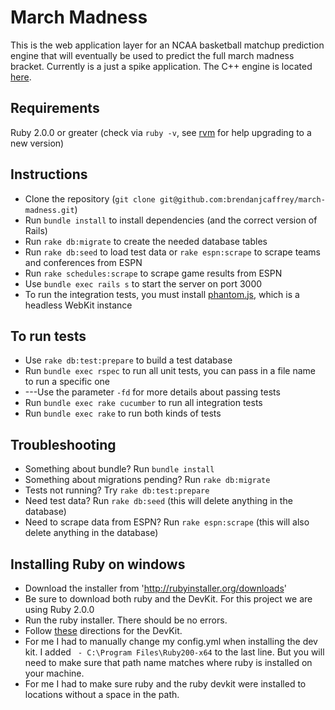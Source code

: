# March Madness
This is the web application layer for an NCAA basketball matchup prediction engine that will eventually be used to predict the full march madness bracket. Currently is a just a spike application. The C++ engine is located [here](https://github.com/hebein1/march-madness-backend).

## Requirements
Ruby 2.0.0 or greater (check via `ruby -v`, see [rvm](rvm.io) for help upgrading to a new version)

## Instructions
* Clone the repository (`git clone git@github.com:brendanjcaffrey/march-madness.git`)
* Run `bundle install` to install dependencies (and the correct version of Rails)
* Run `rake db:migrate` to create the needed database tables
* Run `rake db:seed` to load test data or `rake espn:scrape` to scrape teams and conferences from ESPN
* Run `rake schedules:scrape` to scrape game results from ESPN
* Use `bundle exec rails s` to start the server on port 3000
* To run the integration tests, you must install [phantom.js](http://phantomjs.org/download.html), which is a headless WebKit instance

## To run tests
* Use `rake db:test:prepare` to build a test database
* Run `bundle exec rspec` to run all unit tests, you can pass in a file name to run a specific one
* ---Use the parameter `-fd` for more details about passing tests
* Run `bundle exec rake cucumber` to run all integration tests
* Run `bundle exec rake` to run both kinds of tests

## Troubleshooting
* Something about bundle? Run `bundle install`
* Something about migrations pending? Run `rake db:migrate`
* Tests not running? Try `rake db:test:prepare`
* Need test data? Run `rake db:seed` (this will delete anything in the database)
* Need to scrape data from ESPN? Run `rake espn:scrape` (this will also delete anything in the database)

## Installing Ruby on windows
* Download the installer from 'http://rubyinstaller.org/downloads' 
* Be sure to download both ruby and the DevKit. For this project we are using Ruby 2.0.0
* Run the ruby installer. There should be no errors.
* Follow [these](https://github.com/oneclick/rubyinstaller/wiki/Development-Kit) directions for the DevKit.
* For me I had to manually change my config.yml when installing the dev kit. I added ` - C:\Program Files\Ruby200-x64` to the last line. But you will need to make sure that path name matches where ruby is installed on your machine.
* For me I had to make sure ruby and the ruby devkit were installed to locations without a space in the path.
